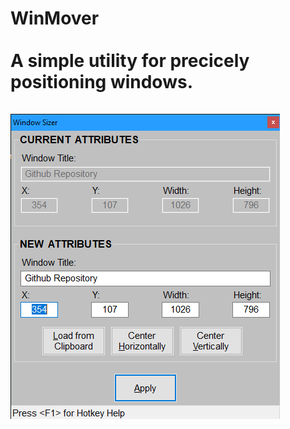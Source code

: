 # WinMover<br><br>A simple utility for precicely positioning windows.<br><br>![](res/ScreenCap1.png)